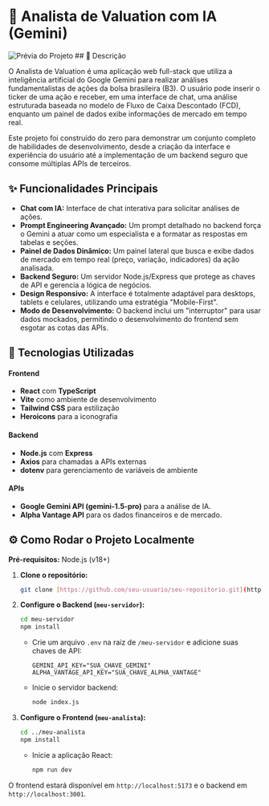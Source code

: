 # 🤖 Analista de Valuation com IA (Gemini)

![Prévia do Projeto](https://i.imgur.com/vH4kY4p.png) ## 📜 Descrição

O Analista de Valuation é uma aplicação web full-stack que utiliza a inteligência artificial do Google Gemini para realizar análises fundamentalistas de ações da bolsa brasileira (B3). O usuário pode inserir o ticker de uma ação e receber, em uma interface de chat, uma análise estruturada baseada no modelo de Fluxo de Caixa Descontado (FCD), enquanto um painel de dados exibe informações de mercado em tempo real.

Este projeto foi construído do zero para demonstrar um conjunto completo de habilidades de desenvolvimento, desde a criação da interface e experiência do usuário até a implementação de um backend seguro que consome múltiplas APIs de terceiros.

## ✨ Funcionalidades Principais

* **Chat com IA:** Interface de chat interativa para solicitar análises de ações.
* **Prompt Engineering Avançado:** Um prompt detalhado no backend força o Gemini a atuar como um especialista e a formatar as respostas em tabelas e seções.
* **Painel de Dados Dinâmico:** Um painel lateral que busca e exibe dados de mercado em tempo real (preço, variação, indicadores) da ação analisada.
* **Backend Seguro:** Um servidor Node.js/Express que protege as chaves de API e gerencia a lógica de negócios.
* **Design Responsivo:** A interface é totalmente adaptável para desktops, tablets e celulares, utilizando uma estratégia "Mobile-First".
* **Modo de Desenvolvimento:** O backend inclui um "interruptor" para usar dados mockados, permitindo o desenvolvimento do frontend sem esgotar as cotas das APIs.

## 🚀 Tecnologias Utilizadas

#### **Frontend**
* **React** com **TypeScript**
* **Vite** como ambiente de desenvolvimento
* **Tailwind CSS** para estilização
* **Heroicons** para a iconografia

#### **Backend**
* **Node.js** com **Express**
* **Axios** para chamadas a APIs externas
* **dotenv** para gerenciamento de variáveis de ambiente

#### **APIs**
* **Google Gemini API (gemini-1.5-pro)** para a análise de IA.
* **Alpha Vantage API** para os dados financeiros e de mercado.

## ⚙️ Como Rodar o Projeto Localmente

**Pré-requisitos:** Node.js (v18+)

1.  **Clone o repositório:**
    ```bash
    git clone [https://github.com/seu-usuario/seu-repositorio.git](https://github.com/seu-usuario/seu-repositorio.git)
    ```

2.  **Configure o Backend (`meu-servidor`):**
    ```bash
    cd meu-servidor
    npm install
    ```
    * Crie um arquivo `.env` na raiz de `/meu-servidor` e adicione suas chaves de API:
        ```
        GEMINI_API_KEY="SUA_CHAVE_GEMINI"
        ALPHA_VANTAGE_API_KEY="SUA_CHAVE_ALPHA_VANTAGE"
        ```
    * Inicie o servidor backend:
        ```bash
        node index.js
        ```

3.  **Configure o Frontend (`meu-analista`):**
    ```bash
    cd ../meu-analista
    npm install
    ```
    * Inicie a aplicação React:
        ```bash
        npm run dev
        ```

O frontend estará disponível em `http://localhost:5173` e o backend em `http://localhost:3001`.